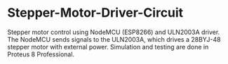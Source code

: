 # Stepper-Motor-Driver-Circuit
Stepper motor control using NodeMCU (ESP8266) and ULN2003A driver. The NodeMCU sends signals to the ULN2003A, which drives a 28BYJ-48 stepper motor with external power. Simulation and testing are done in Proteus 8 Professional.
